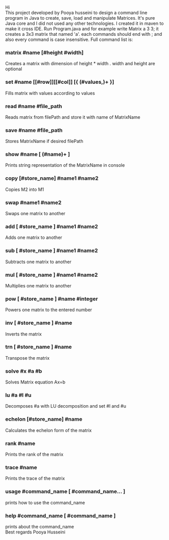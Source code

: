 Hi
<br/>
This project developed by Pooya husseini to design a command line program in Java to create, save,
load and manipulate Matrices.
It's pure Java core and I did not used any other technologies. I created it in maven to make it cross IDE.
Run Program.java and for example write Matrix a 3 3; it creates a 3x3 matrix that named 'a'.
each commands should end with ; and also every command is case insensitive.
Full command list is:

### matrix #name [#height #width]
Creates a matrix with dimension of height * width . width and height are optional

### set #name [[#row]][[#col]] [{ (#values,)+ }]
Fills matrix with values according to values

### read #name #file_path
Reads matrix from filePath and store it with name of MatrixName

### save #name #file_path
Stores  MatrixName if desired filePath

### show #name  [ (#name)+ ]
Prints string representation of the  MatrixName in console

### copy [#store_name] #name1 #name2
Copies M2 into M1

### swap #name1 #name2
Swaps one matrix to another

### add [ #store_name ] #name1 #name2
Adds one matrix to another

### sub [ #store_name ] #name1 #name2
Subtracts one matrix to another

### mul [ #store_name ] #name1 #name2
Multiplies one matrix to another

### pow [ #store_name ] #name #integer
Powers one matrix to the entered number

### inv [ #store_name ] #name
Inverts the matrix

### trn [ #store_name ] #name
Transpose the matrix

### solve #x #a #b
Solves Matrix equation  Ax=b

### lu #a #l #u
Decomposes #a with LU decomposition and set #l and #u

### echelon [#store_name] #name
Calculates the echelon form of the matrix

### rank #name
Prints the rank of the matrix

### trace #name
Prints the trace of the matrix

### usage #command_name [ #command_name... ]
prints how to use the command_name

### help #command_name [ #command_name ]
prints about the command_name
<br/>
Best regards
Pooya Husseini